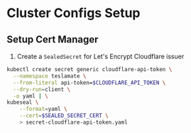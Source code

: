 #  Cluster Configs Setup

## Setup Cert Manager

1. Create a `SealedSecret` for Let's Encrypt Cloudflare issuer

```bash
kubectl create secret generic cloudflare-api-token \
  --namespace teslamate \
  --from-literal api-token=$CLOUDFLARE_API_TOKEN \
  --dry-run=client \
  -o yaml | \
kubeseal \
    --format=yaml \
    --cert=$SEALED_SECRET_CERT \
    > secret-cloudflare-api-token.yaml
```
